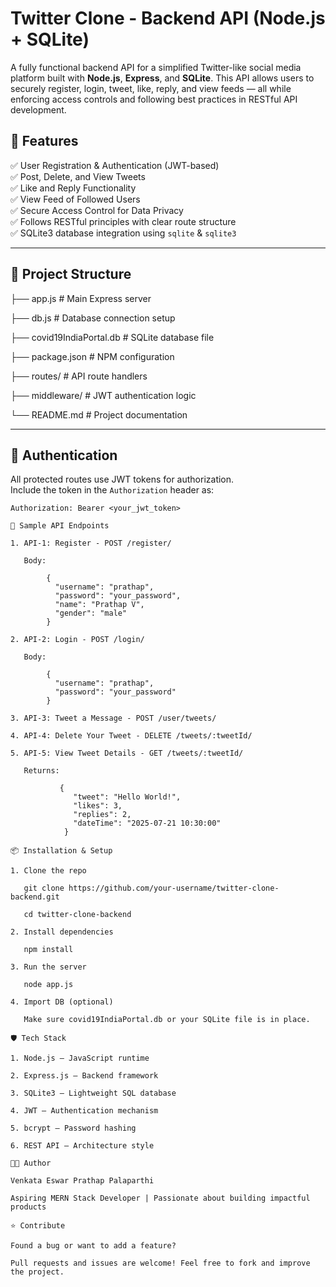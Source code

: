 # Twitter Clone - Backend API (Node.js + SQLite)

A fully functional backend API for a simplified Twitter-like social media platform built with **Node.js**, **Express**, and **SQLite**. This API allows users to securely register, login, tweet, like, reply, and view feeds — all while enforcing access controls and following best practices in RESTful API development.

## 🚀 Features

✅ User Registration & Authentication (JWT-based)  
✅ Post, Delete, and View Tweets  
✅ Like and Reply Functionality  
✅ View Feed of Followed Users  
✅ Secure Access Control for Data Privacy  
✅ Follows RESTful principles with clear route structure  
✅ SQLite3 database integration using `sqlite` & `sqlite3`

---

## 📁 Project Structure

├── app.js # Main Express server

├── db.js # Database connection setup

├── covid19IndiaPortal.db # SQLite database file

├── package.json # NPM configuration

├── routes/ # API route handlers

├── middleware/ # JWT authentication logic

└── README.md # Project documentation


---

## 🔐 Authentication

All protected routes use JWT tokens for authorization.  
Include the token in the `Authorization` header as:  
```http
Authorization: Bearer <your_jwt_token>

🧪 Sample API Endpoints

1. API-1: Register - POST /register/

   Body:

        {
          "username": "prathap",
          "password": "your_password",
          "name": "Prathap V",
          "gender": "male"
        }

2. API-2: Login - POST /login/

   Body:

        {
          "username": "prathap",
          "password": "your_password"
        }

3. API-3: Tweet a Message - POST /user/tweets/

4. API-4: Delete Your Tweet - DELETE /tweets/:tweetId/

5. API-5: View Tweet Details - GET /tweets/:tweetId/

   Returns:

           {
              "tweet": "Hello World!",
              "likes": 3,
              "replies": 2,
              "dateTime": "2025-07-21 10:30:00"
            }

📦 Installation & Setup

1. Clone the repo

   git clone https://github.com/your-username/twitter-clone-backend.git

   cd twitter-clone-backend

2. Install dependencies

   npm install

3. Run the server

   node app.js

4. Import DB (optional)

   Make sure covid19IndiaPortal.db or your SQLite file is in place.

🛡️ Tech Stack

1. Node.js – JavaScript runtime

2. Express.js – Backend framework

3. SQLite3 – Lightweight SQL database

4. JWT – Authentication mechanism

5. bcrypt – Password hashing

6. REST API – Architecture style

👨‍💻 Author

Venkata Eswar Prathap Palaparthi

Aspiring MERN Stack Developer | Passionate about building impactful products

⭐ Contribute

Found a bug or want to add a feature?

Pull requests and issues are welcome! Feel free to fork and improve the project.
